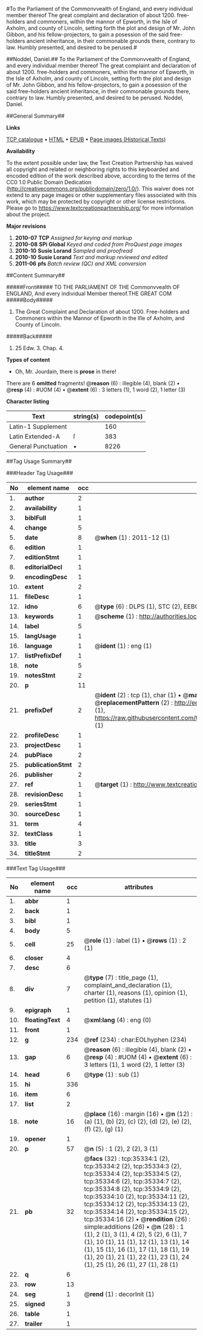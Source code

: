 #To the Parliament of the Commonvvealth of England, and every individual member thereof The great complaint and declaration of about 1200. free-holders and commoners, within the mannor of Epworth, in the Isle of Axholm, and county of Lincoln, setting forth the plot and design of Mr. John Gibbon, and his fellow-projectors, to gain a posession of the said free-holders ancient inheritance, in their commonable grounds there, contrary to law. Humbly presented, and desired to be perused.#

##Noddel, Daniel.##
To the Parliament of the Commonvvealth of England, and every individual member thereof The great complaint and declaration of about 1200. free-holders and commoners, within the mannor of Epworth, in the Isle of Axholm, and county of Lincoln, setting forth the plot and design of Mr. John Gibbon, and his fellow-projectors, to gain a posession of the said free-holders ancient inheritance, in their commonable grounds there, contrary to law. Humbly presented, and desired to be perused.
Noddel, Daniel.

##General Summary##

**Links**

[TCP catalogue](http://www.ota.ox.ac.uk/tcp/)  • 
[HTML](http://tei.it.ox.ac.uk/tcp/Texts-HTML/free/A52/A52386.html)  • 
[EPUB](http://tei.it.ox.ac.uk/tcp/Texts-EPUB/free/A52/A52386.epub) • 
[Page images (Historical Texts)](https://historicaltexts.jisc.ac.uk/eebo-99830872e)

**Availability**

To the extent possible under law, the Text Creation Partnership has waived all copyright and related or neighboring rights to this keyboarded and encoded edition of the work described above, according to the terms of the CC0 1.0 Public Domain Dedication (http://creativecommons.org/publicdomain/zero/1.0/). This waiver does not extend to any page images or other supplementary files associated with this work, which may be protected by copyright or other license restrictions. Please go to https://www.textcreationpartnership.org/ for more information about the project.

**Major revisions**

1. __2010-07__ __TCP__ *Assigned for keying and markup*
1. __2010-08__ __SPi Global__ *Keyed and coded from ProQuest page images*
1. __2010-10__ __Susie Lorand__ *Sampled and proofread*
1. __2010-10__ __Susie Lorand__ *Text and markup reviewed and edited*
1. __2011-06__ __pfs__ *Batch review (QC) and XML conversion*

##Content Summary##

#####Front#####
TO THE PARLIAMENT OF THE Commonvvealth OF ENGLAND, And every individual Member thereof.THE GREAT COM
#####Body#####

1. The Great Complaint and Declaration of about 1200. Free-holders and Commoners within the Mannor of Epworth in the Iſle of Axholm, and County of Lincoln.

#####Back#####

1. 25 Edw. 3. Chap. 4. 

**Types of content**

  * Oh, Mr. Jourdain, there is **prose** in there!

There are 6 **omitted** fragments! 
 @__reason__ (6) : illegible (4), blank (2)  •  @__resp__ (4) : #UOM (4)  •  @__extent__ (6) : 3 letters (1), 1 word (2), 1 letter (3)

**Character listing**


|Text|string(s)|codepoint(s)|
|---|---|---|
|Latin-1 Supplement| |160|
|Latin Extended-A|ſ|383|
|General Punctuation|•|8226|

##Tag Usage Summary##

###Header Tag Usage###

|No|element name|occ|attributes|
|---|---|---|---|
|1.|__author__|2||
|2.|__availability__|1||
|3.|__biblFull__|1||
|4.|__change__|5||
|5.|__date__|8| @__when__ (1) : 2011-12 (1)|
|6.|__edition__|1||
|7.|__editionStmt__|1||
|8.|__editorialDecl__|1||
|9.|__encodingDesc__|1||
|10.|__extent__|2||
|11.|__fileDesc__|1||
|12.|__idno__|6| @__type__ (6) : DLPS (1), STC (2), EEBO-CITATION (1), PROQUEST (1), VID (1)|
|13.|__keywords__|1| @__scheme__ (1) : http://authorities.loc.gov/ (1)|
|14.|__label__|5||
|15.|__langUsage__|1||
|16.|__language__|1| @__ident__ (1) : eng (1)|
|17.|__listPrefixDef__|1||
|18.|__note__|5||
|19.|__notesStmt__|2||
|20.|__p__|11||
|21.|__prefixDef__|2| @__ident__ (2) : tcp (1), char (1)  •  @__matchPattern__ (2) : ([0-9\-]+):([0-9IVX]+) (1), (.+) (1)  •  @__replacementPattern__ (2) : http://eebo.chadwyck.com/downloadtiff?vid=$1&page=$2 (1), https://raw.githubusercontent.com/textcreationpartnership/Texts/master/tcpchars.xml#$1 (1)|
|22.|__profileDesc__|1||
|23.|__projectDesc__|1||
|24.|__pubPlace__|2||
|25.|__publicationStmt__|2||
|26.|__publisher__|2||
|27.|__ref__|1| @__target__ (1) : http://www.textcreationpartnership.org/docs/. (1)|
|28.|__revisionDesc__|1||
|29.|__seriesStmt__|1||
|30.|__sourceDesc__|1||
|31.|__term__|4||
|32.|__textClass__|1||
|33.|__title__|3||
|34.|__titleStmt__|2||


###Text Tag Usage###

|No|element name|occ|attributes|
|---|---|---|---|
|1.|__abbr__|1||
|2.|__back__|1||
|3.|__bibl__|1||
|4.|__body__|5||
|5.|__cell__|25| @__role__ (1) : label (1)  •  @__rows__ (1) : 2 (1)|
|6.|__closer__|4||
|7.|__desc__|6||
|8.|__div__|7| @__type__ (7) : title_page (1), complaint_and_declaration (1), charter (1), reasons (1), opinion (1), petition (1), statutes (1)|
|9.|__epigraph__|1||
|10.|__floatingText__|4| @__xml:lang__ (4) : eng (0)|
|11.|__front__|1||
|12.|__g__|234| @__ref__ (234) : char:EOLhyphen (234)|
|13.|__gap__|6| @__reason__ (6) : illegible (4), blank (2)  •  @__resp__ (4) : #UOM (4)  •  @__extent__ (6) : 3 letters (1), 1 word (2), 1 letter (3)|
|14.|__head__|6| @__type__ (1) : sub (1)|
|15.|__hi__|336||
|16.|__item__|6||
|17.|__list__|2||
|18.|__note__|16| @__place__ (16) : margin (16)  •  @__n__ (12) : (a) (1), (b) (2), (c) (2), (d) (2), (e) (2), (f) (2), (g) (1)|
|19.|__opener__|1||
|20.|__p__|57| @__n__ (5) : 1 (2), 2 (2), 3 (1)|
|21.|__pb__|32| @__facs__ (32) : tcp:35334:1 (2), tcp:35334:2 (2), tcp:35334:3 (2), tcp:35334:4 (2), tcp:35334:5 (2), tcp:35334:6 (2), tcp:35334:7 (2), tcp:35334:8 (2), tcp:35334:9 (2), tcp:35334:10 (2), tcp:35334:11 (2), tcp:35334:12 (2), tcp:35334:13 (2), tcp:35334:14 (2), tcp:35334:15 (2), tcp:35334:16 (2)  •  @__rendition__ (26) : simple:additions (26)  •  @__n__ (28) : 1 (1), 2 (1), 3 (1), 4 (2), 5 (2), 6 (1), 7 (1), 10 (1), 11 (1), 12 (1), 13 (1), 14 (1), 15 (1), 16 (1), 17 (1), 18 (1), 19 (1), 20 (1), 21 (1), 22 (1), 23 (1), 24 (1), 25 (1), 26 (1), 27 (1), 28 (1)|
|22.|__q__|6||
|23.|__row__|13||
|24.|__seg__|1| @__rend__ (1) : decorInit (1)|
|25.|__signed__|3||
|26.|__table__|1||
|27.|__trailer__|1||
